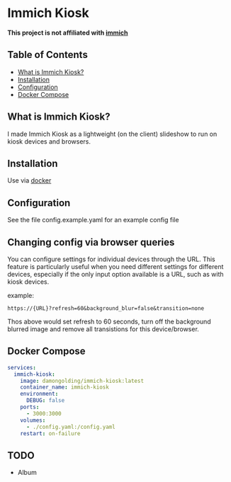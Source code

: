# Immich Kiosk

**This project is not affiliated with [immich][immich-github-url]**

## Table of Contents
- [What is Immich Kiosk?](#what-is-immich-kiosk)
- [Installation](#installation)
- [Configuration](#configuration)
- [Docker Compose](#docker-compose)


## What is Immich Kiosk?
I made Immich Kiosk as a lightweight (on the client) slideshow to run on kiosk devices and browsers.

## Installation
Use via [docker](#docker-compose)

## Configuration
See the file config.example.yaml for an example config file

## Changing config via browser queries
You can configure settings for individual devices through the URL. This feature is particularly useful when you need different settings for different devices, especially if the only input option available is a URL, such as with kiosk devices.

example:

`https://{URL}?refresh=60&background_blur=false&transition=none`

Thos above would set refresh to 60 seconds, turn off the background blurred image and remove all transistions for this device/browser.


## Docker Compose
```yaml
services:
  immich-kiosk:
    image: damongolding/immich-kiosk:latest
    container_name: immich-kiosk
    environment:
      DEBUG: false
    ports:
      - 3000:3000
    volumes:
      - ./config.yaml:/config.yaml
    restart: on-failure
```
## TODO
- Album



<!-- LINKS & IMAGES -->
[immich-github-url]: https://github.com/immich-app/immich
